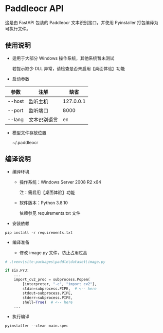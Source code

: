 # Paddleocr API

这是由 FastAPI 包装的 Paddleocr 文本识别接口，并使用 Pyinstaller 打包编译为可执行文件。

## 使用说明

- 适用于大部分 Windows 操作系统，其他系统暂未测试

  若提示缺少 DLL 异常，请检查是否未启用【桌面体验】功能

- 启动参数

| 参数     | 注解     | 缺省        |
|--------|--------|-----------|
| --host | 监听主机   | 127.0.0.1 |
| --port | 监听端口   | 8000      |
| --lang | 文本识别语言 | en        |

- 模型文件存放位置

  ~/.paddleocr

## 编译说明

- 编译环境

  - 操作系统：Windows Server 2008 R2 x64

    注：需启用【桌面体验】功能

  - 软件版本：Python 3.8.10

    依赖参见 requirements.txt 文件

- 安装依赖

```shell
pip install -r requirements.txt
```

- 编译准备

  - 修改 image.py 文件，防止占用过高

```python
# .\venv\site-packages\paddle\dataset\image.py

if six.PY3:
    ...
    import_cv2_proc = subprocess.Popen(
        [interpreter, "-c", "import cv2"],
        stdin=subprocess.PIPE,  # <-- here
        stdout=subprocess.PIPE,
        stderr=subprocess.PIPE,
        shell=True)  # <-- here
    ...
```

- 执行编译

```shell
pyinstaller --clean main.spec
```
